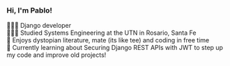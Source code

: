### Hi, I'm Pablo!

👩🏻‍💻 Django developer <br/>
👩🏻‍🎓 Studied Systems Engineering at the UTN in Rosario, Santa Fe<br/>
🎨 Enjoys dystopian literature, mate (its like tee) and coding in free time<br/>
💭 Currently learning about Securing Django REST APIs with JWT to step up my code and improve old projects! <br/>
